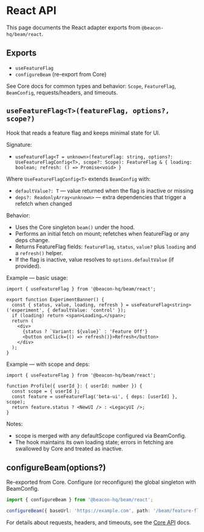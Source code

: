 # React API

This page documents the React adapter exports from `@beacon-hq/beam/react`.

## Exports

- `useFeatureFlag`
- `configureBeam` (re-export from Core)

See Core docs for common types and behavior: `Scope`, `FeatureFlag`, `BeamConfig`, requests/headers, and timeouts.

## `useFeatureFlag<T>(featureFlag, options?, scope?)`

Hook that reads a feature flag and keeps minimal state for UI.

Signature:

- `useFeatureFlag<T = unknown>(featureFlag: string, options?: UseFeatureFlagConfig<T>, scope?: Scope):
  FeatureFlag & { loading: boolean; refresh: () => Promise<void> }`

Where `UseFeatureFlagConfig<T>` extends `BeamConfig` with:

- `defaultValue?: T` — value returned when the flag is inactive or missing
- `deps?: ReadonlyArray<unknown>` — extra dependencies that trigger a refetch when changed

Behavior:

- Uses the Core singleton `beam()` under the hood.
- Performs an initial fetch on mount; refetches when featureFlag or any deps change.
- Returns FeatureFlag fields: `featureFlag`, `status`, `value?` plus `loading` and a `refresh()` helper.
- If the flag is inactive, value resolves to `options.defaultValue` (if provided).

Example — basic usage:

```tsx
import { useFeatureFlag } from '@beacon-hq/beam/react';

export function ExperimentBanner() {
  const { status, value, loading, refresh } = useFeatureFlag<string>('experiment', { defaultValue: 'control' });
  if (loading) return <span>Loading…</span>;
  return (
    <div>
      {status ? `Variant: ${value}` : 'Feature Off'}
      <button onClick={() => refresh()}>Refresh</button>
    </div>
  );
}
```

Example — with scope and deps:

```tsx
import { useFeatureFlag } from '@beacon-hq/beam/react';

function Profile({ userId }: { userId: number }) {
  const scope = { userId };
  const feature = useFeatureFlag('beta-ui', { deps: [userId] }, scope);
  return feature.status ? <NewUI /> : <LegacyUI />;
}
```

Notes:

- scope is merged with any defaultScope configured via BeamConfig.
- The hook maintains its own loading state; errors in fetching are swallowed by Core and treated as inactive.

## configureBeam(options?)

Re-exported from Core. Configure (or reconfigure) the global singleton with BeamConfig.

```ts
import { configureBeam } from '@beacon-hq/beam/react';

configureBeam({ baseUrl: 'https://example.com', path: '/beam/feature-flag', timeout: 5000 });
```

For details about requests, headers, and timeouts, see the [Core API](./core) docs.
